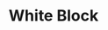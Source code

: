 ---
layout: home
# header: false
title: White Block
titleTemplate: Intuitive Design for Effortless Development
---